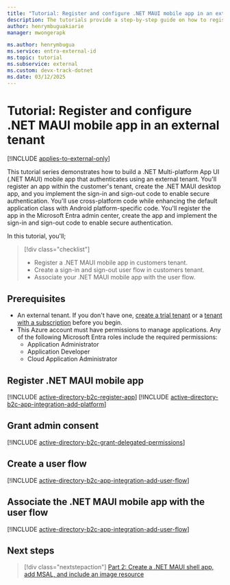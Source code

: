 ```yaml
---
title: "Tutorial: Register and configure .NET MAUI mobile app in an external tenant"
description: The tutorials provide a step-by-step guide on how to register and configure a .NET MAUI app with Microsoft Entra External ID for the customer's tenant.
author: henrymbuguakiarie
manager: mwongerapk

ms.author: henrymbugua
ms.service: entra-external-id
ms.topic: tutorial
ms.subservice: external
ms.custom: devx-track-dotnet
ms.date: 03/12/2025
---
```


# Tutorial: Register and configure .NET MAUI mobile app in an external tenant

[!INCLUDE [applies-to-external-only](../external-id/includes/applies-to-external-only.md)]


This tutorial series demonstrates how to build a .NET Multi-platform App UI (.NET MAUI) mobile app that authenticates using an external tenant. You'll register an app within the customer's tenant, create the .NET MAUI desktop app, and you implement the sign-in and sign-out code to enable secure authentication. You'll use cross-platform code while enhancing the default application class with Android platform-specific code. You'll register the app in the Microsoft Entra admin center, create the app and implement the sign-in and sign-out code to enable secure authentication.

In this tutorial, you'll;

> [!div class="checklist"]
>
> - Register a .NET MAUI mobile app in customers tenant.
> - Create a sign-in and sign-out user flow in customers tenant.
> - Associate your .NET MAUI mobile app with the user flow.

## Prerequisites

- An external tenant. If you don't have one, [create a trial tenant](https://aka.ms/ciam-free-trial) or a [tenant with a subscription](./quickstart-tenant-setup.md) before you begin.
- This Azure account must have permissions to manage applications. Any of the following Microsoft Entra roles include the required permissions:
    - Application Administrator
    - Application Developer
    - Cloud Application Administrator

## Register .NET MAUI mobile app

[!INCLUDE [active-directory-b2c-register-app](../external-id/customers/includes/register-app/register-client-app-common.md)]
[!INCLUDE [active-directory-b2c-app-integration-add-platform](../external-id/customers/includes/register-app/add-platform-redirect-url-dotnet-maui.md)]

## Grant admin consent

[!INCLUDE [active-directory-b2c-grant-delegated-permissions](../external-id/customers/includes/register-app/grant-api-permission-sign-in.md)]

## Create a user flow

[!INCLUDE [active-directory-b2c-app-integration-add-user-flow](../external-id/customers/includes/configure-user-flow/create-sign-in-sign-out-user-flow.md)]

## Associate the .NET MAUI mobile app with the user flow

[!INCLUDE [active-directory-b2c-app-integration-add-user-flow](../external-id/customers/includes/configure-user-flow/add-app-user-flow.md)]

## Next steps

> [!div class="nextstepaction"]
> [Part 2: Create a .NET MAUI shell app, add MSAL, and include an image resource](tutorial-mobile-app-maui-sign-in-prepare-app.md)
